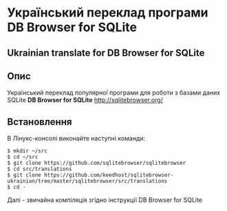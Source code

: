 # Український переклад програми DB Browser for SQLite
## Ukrainian translate for DB Browser for SQLite

## Опис
Український переклад популярної програми для роботи з базами даних SQLite **DB Browser for SQLite** http://sqlitebrowser.org/

## Встановлення
В Лінукс-консолі виконайте наступні команди:
```
$ mkdir ~/src
$ cd ~/src
$ git clone https://github.com/sqlitebrowser/sqlitebrowser
$ cd src/translations
$ git clone https://github.com/keedhost/sqlitebrowser-ukrainian/tree/master/sqlitebrowser/src/translations
$ cd -
```
Далі - звичайна компіляція згідно інструкції DB Browser for SQLite
